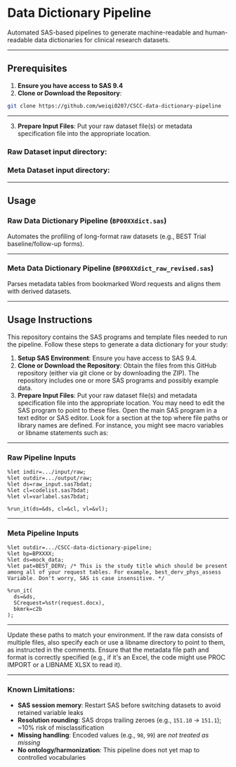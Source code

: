 # Data Dictionary Pipeline

Automated SAS-based pipelines to generate machine-readable and human-readable data dictionaries for clinical research datasets.

---

## Prerequisites
1.	**Ensure you have access to SAS 9.4**
2.	**Clone or Download the Repository**:
```bash
git clone https://github.com/weiqi0207/CSCC-data-dictionary-pipeline
```

---
3.  **Prepare Input Files**: Put your raw dataset file(s) or metadata specification file into the appropriate location.

### Raw Dataset input directory: 

### Meta Dataset input directory:

---


## Usage

### Raw Data Dictionary Pipeline (`BP00XXdict.sas`)
Automates the profiling of long-format raw datasets (e.g., BEST Trial baseline/follow-up forms).

---

### Meta Data Dictionary Pipeline (`BP00XXdict_raw_revised.sas`)
Parses metadata tables from bookmarked Word requests and aligns them with derived datasets.

---

## Usage Instructions

This repository contains the SAS programs and template files needed to run the pipeline. Follow these steps to generate a data dictionary for your study:


1.	**Setup SAS Environment**: Ensure you have access to SAS 9.4.
2.	**Clone or Download the Repository**: Obtain the files from this GitHub repository (either via git clone or by downloading the ZIP). The repository includes one or more SAS programs and possibly example data.
3.	**Prepare Input Files**: Put your raw dataset file(s) and metadata specification file into the appropriate location. You may need to edit the SAS program to point to these files. Open the main SAS program in a text editor or SAS editor. Look for a section at the top where file paths or library names are defined. For instance, you might see macro variables or libname statements such as:

---
### **Raw Pipeline Inputs**
```sas
%let indir=.../input/raw;
%let outdir=.../output/raw;
%let ds=raw_input.sas7bdat;
%let cl=codelist.sas7bdat;
%let vl=varlabel.sas7bdat;

%run_it(ds=&ds, cl=&cl, vl=&vl);
```

---

### **Meta Pipeline Inputs**
```sas
%let outdir=.../CSCC-data-dictionary-pipeline;
%let bp=BPXXXX;
%let ds=mock_data;
%let pat=BEST_DERV; /* This is the study title which should be present among all of your request tables. For example, best_derv_phys_assess Variable. Don't worry, SAS is case insensitive. */

%run_it(
  ds=&ds,
  SCrequest=%str(request.docx),
  bkmrk=c2b
);
```

---

Update these paths to match your environment. If the raw data consists of multiple files, also specify each or use a libname directory to point to them, as instructed in the comments. Ensure that the metadata file path and format is correctly specified (e.g., if it's an Excel, the code might use PROC IMPORT or a LIBNAME XLSX to read it).

---

### Known Limitations:
- **SAS session memory**: Restart SAS before switching datasets to avoid retained variable leaks
- **Resolution rounding**: SAS drops trailing zeroes (e.g., `151.10` → `151.1`); ~10% risk of misclassification
- **Missing handling**: Encoded values (e.g., `98`, `99`) are *not treated as missing*
- **No ontology/harmonization**: This pipeline does not yet map to controlled vocabularies
